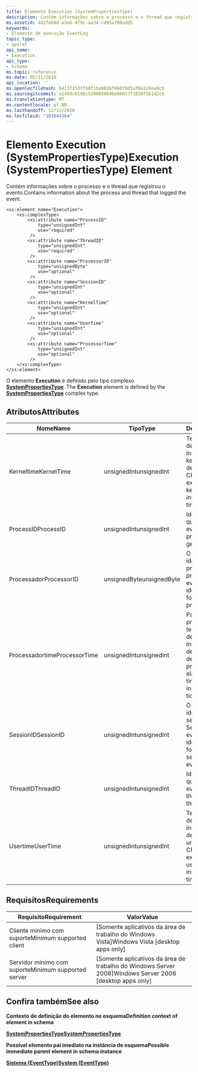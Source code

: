 ```yaml
---
title: Elemento Execution (SystemPropertiesType)
description: Contém informações sobre o processo e o thread que registrou o evento.
ms.assetid: 4d2feb0d-a3e6-479c-aa34-cd95a708add5
keywords:
- Elemento de execução EventLog
topic_type:
- apiref
api_name:
- Execution
api_type:
- Schema
ms.topic: reference
ms.date: 05/31/2018
api_location: ''
ms.openlocfilehash: 64137153ffb0f1ba9816f060f0d5af0a2c6ee8cb
ms.sourcegitcommit: a1494c819bc5200050696e66057f1020f5b142cb
ms.translationtype: MT
ms.contentlocale: pt-BR
ms.lasthandoff: 12/12/2020
ms.locfileid: "103644364"
---
```

# <a name="execution-systempropertiestype-element"></a><span data-ttu-id="d033f-104">Elemento Execution (SystemPropertiesType)</span><span class="sxs-lookup"><span data-stu-id="d033f-104">Execution (SystemPropertiesType) Element</span></span>

<span data-ttu-id="d033f-105">Contém informações sobre o processo e o thread que registrou o evento.</span><span class="sxs-lookup"><span data-stu-id="d033f-105">Contains information about the process and thread that logged the event.</span></span>

``` syntax
<xs:element name="Execution">
    <xs:complexType>
        <xs:attribute name="ProcessID"
            type="unsignedInt"
            use="required"
         />
        <xs:attribute name="ThreadID"
            type="unsignedInt"
            use="required"
         />
        <xs:attribute name="ProcessorID"
            type="unsignedByte"
            use="optional"
         />
        <xs:attribute name="SessionID"
            type="unsignedInt"
            use="optional"
         />
        <xs:attribute name="KernelTime"
            type="unsignedInt"
            use="optional"
         />
        <xs:attribute name="UserTime"
            type="unsignedInt"
            use="optional"
         />
        <xs:attribute name="ProcessorTime"
            type="unsignedInt"
            use="optional"
         />
    </xs:complexType>
</xs:element>
```

<span data-ttu-id="d033f-106">O elemento **Execution** é definido pelo tipo complexo [**SystemPropertiesType**](eventschema-systempropertiestype-complextype.md) .</span><span class="sxs-lookup"><span data-stu-id="d033f-106">The **Execution** element is defined by the [**SystemPropertiesType**](eventschema-systempropertiestype-complextype.md) complex type.</span></span>

## <a name="attributes"></a><span data-ttu-id="d033f-107">Atributos</span><span class="sxs-lookup"><span data-stu-id="d033f-107">Attributes</span></span>



| <span data-ttu-id="d033f-108">Nome</span><span class="sxs-lookup"><span data-stu-id="d033f-108">Name</span></span>          | <span data-ttu-id="d033f-109">Tipo</span><span class="sxs-lookup"><span data-stu-id="d033f-109">Type</span></span>         | <span data-ttu-id="d033f-110">Descrição</span><span class="sxs-lookup"><span data-stu-id="d033f-110">Description</span></span>                                                                                               |
|---------------|--------------|-----------------------------------------------------------------------------------------------------------|
| <span data-ttu-id="d033f-111">Kerneltime</span><span class="sxs-lookup"><span data-stu-id="d033f-111">KernelTime</span></span>    | <span data-ttu-id="d033f-112">unsignedInt</span><span class="sxs-lookup"><span data-stu-id="d033f-112">unsignedInt</span></span>  | <span data-ttu-id="d033f-113">Tempo de execução decorrido para instruções do modo kernel, em unidades de tempo de CPU.</span><span class="sxs-lookup"><span data-stu-id="d033f-113">Elapsed execution time for kernel-mode instructions, in CPU time units.</span></span><br/>                        |
| <span data-ttu-id="d033f-114">ProcessID</span><span class="sxs-lookup"><span data-stu-id="d033f-114">ProcessID</span></span>     | <span data-ttu-id="d033f-115">unsignedInt</span><span class="sxs-lookup"><span data-stu-id="d033f-115">unsignedInt</span></span>  | <span data-ttu-id="d033f-116">Identifica o processo que gerou o evento.</span><span class="sxs-lookup"><span data-stu-id="d033f-116">Identifies the process that generated the event.</span></span><br/>                                               |
| <span data-ttu-id="d033f-117">Processador</span><span class="sxs-lookup"><span data-stu-id="d033f-117">ProcessorID</span></span>   | <span data-ttu-id="d033f-118">unsignedByte</span><span class="sxs-lookup"><span data-stu-id="d033f-118">unsignedByte</span></span> | <span data-ttu-id="d033f-119">O número de identificação do processador que processou o evento.</span><span class="sxs-lookup"><span data-stu-id="d033f-119">The identification number for the processor that processed the event.</span></span><br/>                          |
| <span data-ttu-id="d033f-120">Processadortime</span><span class="sxs-lookup"><span data-stu-id="d033f-120">ProcessorTime</span></span> | <span data-ttu-id="d033f-121">unsignedInt</span><span class="sxs-lookup"><span data-stu-id="d033f-121">unsignedInt</span></span>  | <span data-ttu-id="d033f-122">Para sessões privadas do ETW, o tempo de execução decorrido para as instruções do modo de usuário, em tiques de CPU.</span><span class="sxs-lookup"><span data-stu-id="d033f-122">For ETW private sessions, the elapsed execution time for user-mode instructions, in CPU ticks.</span></span><br/> |
| <span data-ttu-id="d033f-123">SessionID</span><span class="sxs-lookup"><span data-stu-id="d033f-123">SessionID</span></span>     | <span data-ttu-id="d033f-124">unsignedInt</span><span class="sxs-lookup"><span data-stu-id="d033f-124">unsignedInt</span></span>  | <span data-ttu-id="d033f-125">O número de identificação da sessão do Terminal Server na qual o evento ocorreu.</span><span class="sxs-lookup"><span data-stu-id="d033f-125">The identification number for the terminal server session in which the event occurred.</span></span><br/>         |
| <span data-ttu-id="d033f-126">ThreadID</span><span class="sxs-lookup"><span data-stu-id="d033f-126">ThreadID</span></span>      | <span data-ttu-id="d033f-127">unsignedInt</span><span class="sxs-lookup"><span data-stu-id="d033f-127">unsignedInt</span></span>  | <span data-ttu-id="d033f-128">Identifica o thread que gerou o evento.</span><span class="sxs-lookup"><span data-stu-id="d033f-128">Identifies the thread that generated the event.</span></span><br/>                                                |
| <span data-ttu-id="d033f-129">Usertime</span><span class="sxs-lookup"><span data-stu-id="d033f-129">UserTime</span></span>      | <span data-ttu-id="d033f-130">unsignedInt</span><span class="sxs-lookup"><span data-stu-id="d033f-130">unsignedInt</span></span>  | <span data-ttu-id="d033f-131">Tempo de execução decorrido para instruções do modo de usuário, em unidades de tempo de CPU.</span><span class="sxs-lookup"><span data-stu-id="d033f-131">Elapsed execution time for user-mode instructions, in CPU time units.</span></span><br/>                          |



## <a name="requirements"></a><span data-ttu-id="d033f-132">Requisitos</span><span class="sxs-lookup"><span data-stu-id="d033f-132">Requirements</span></span>



| <span data-ttu-id="d033f-133">Requisito</span><span class="sxs-lookup"><span data-stu-id="d033f-133">Requirement</span></span> | <span data-ttu-id="d033f-134">Valor</span><span class="sxs-lookup"><span data-stu-id="d033f-134">Value</span></span> |
|-------------------------------------|------------------------------------------------------|
| <span data-ttu-id="d033f-135">Cliente mínimo com suporte</span><span class="sxs-lookup"><span data-stu-id="d033f-135">Minimum supported client</span></span><br/> | <span data-ttu-id="d033f-136">\[Somente aplicativos da área de trabalho do Windows Vista\]</span><span class="sxs-lookup"><span data-stu-id="d033f-136">Windows Vista \[desktop apps only\]</span></span><br/>       |
| <span data-ttu-id="d033f-137">Servidor mínimo com suporte</span><span class="sxs-lookup"><span data-stu-id="d033f-137">Minimum supported server</span></span><br/> | <span data-ttu-id="d033f-138">\[Somente aplicativos da área de trabalho do Windows Server 2008\]</span><span class="sxs-lookup"><span data-stu-id="d033f-138">Windows Server 2008 \[desktop apps only\]</span></span><br/> |



## <a name="see-also"></a><span data-ttu-id="d033f-139">Confira também</span><span class="sxs-lookup"><span data-stu-id="d033f-139">See also</span></span>

<dl> <dt>

<span data-ttu-id="d033f-140">**Contexto de definição do elemento no esquema**</span><span class="sxs-lookup"><span data-stu-id="d033f-140">**Definition context of element in schema**</span></span>
</dt> <dt>

[<span data-ttu-id="d033f-141">**SystemPropertiesType**</span><span class="sxs-lookup"><span data-stu-id="d033f-141">**SystemPropertiesType**</span></span>](eventschema-systempropertiestype-complextype.md)
</dt> <dt>

<span data-ttu-id="d033f-142">**Possível elemento pai imediato na instância de esquema**</span><span class="sxs-lookup"><span data-stu-id="d033f-142">**Possible immediate parent element in schema instance**</span></span>
</dt> <dt>

[<span data-ttu-id="d033f-143">**Sistema (EventType)**</span><span class="sxs-lookup"><span data-stu-id="d033f-143">**System (EventType)**</span></span>](eventschema-system-eventtype-element.md)
</dt> </dl>

 

 






